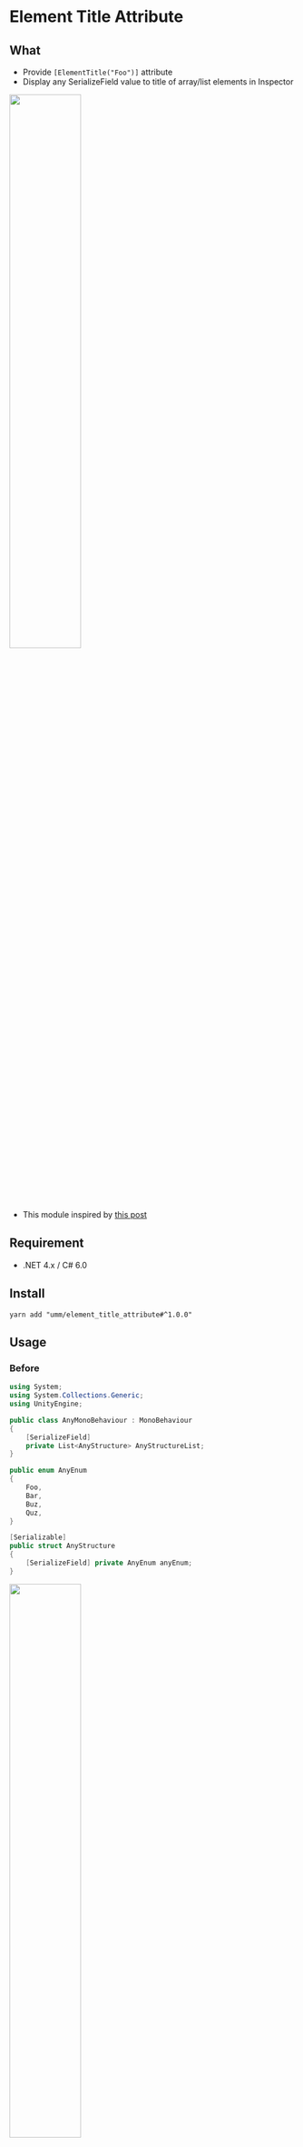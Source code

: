 # Element Title Attribute

## What

* Provide `[ElementTitle("Foo")]` attribute
* Display any SerializeField value to title of array/list elements in Inspector

<img src="https://user-images.githubusercontent.com/838945/45629329-1c44c400-bad1-11e8-8050-d6c086242b6e.png" width="50%" />

* This module inspired by [this post](https://forum.unity.com/threads/how-to-change-the-name-of-list-elements-in-the-inspector.448910/#post-3027279)

## Requirement

* .NET 4.x / C# 6.0

## Install

```shell
yarn add "umm/element_title_attribute#^1.0.0"
```

## Usage

### Before

```csharp
using System;
using System.Collections.Generic;
using UnityEngine;

public class AnyMonoBehaviour : MonoBehaviour
{
    [SerializeField]
    private List<AnyStructure> AnyStructureList;
}

public enum AnyEnum
{
    Foo,
    Bar,
    Buz,
    Quz,
}

[Serializable]
public struct AnyStructure
{
    [SerializeField] private AnyEnum anyEnum;
}
```

<img src="https://user-images.githubusercontent.com/838945/45629104-932d8d00-bad0-11e8-8b99-b8817a5aefbd.png" width="50%" />

### After

```csharp
using System;
using System.Collections.Generic;
using UnityEngine;

public class AnyMonoBehaviour : MonoBehaviour
{
    [SerializeField] [ElementTitle("anyEnum")] // Add ElementTitleAttribute
    private List<AnyStructure> AnyStructureList;
}

public enum AnyEnum
{
    Foo,
    Bar,
    Buz,
    Quz,
}

[Serializable]
public struct AnyStructure
{
    [SerializeField] private AnyEnum anyEnum;
}
```

<img src="https://user-images.githubusercontent.com/838945/45629329-1c44c400-bad1-11e8-8050-d6c086242b6e.png" width="50%" />


## License

Copyright (c) 2018 Tetsuya Mori

Released under the MIT license, see [LICENSE.txt](LICENSE.txt)


